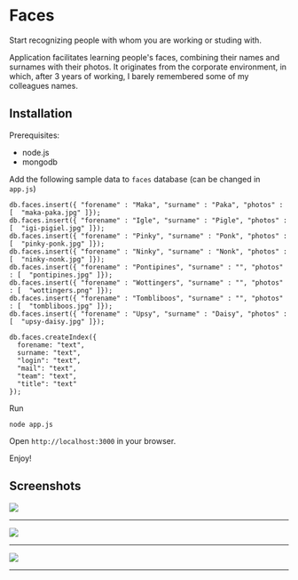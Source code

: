 # Faces

Start recognizing people with whom you are working or studing with.

Application facilitates learning people's faces, combining their names and surnames with their photos.
It originates from the corporate environment, in which, after 3 years of working, 
I barely remembered some of my colleagues names.


## Installation

Prerequisites:
* node.js
* mongodb

Add the following sample data to `faces` database (can be changed in `app.js`)

```
db.faces.insert({ "forename" : "Maka", "surname" : "Paka", "photos" : [  "maka-paka.jpg" ]});
db.faces.insert({ "forename" : "Igle", "surname" : "Pigle", "photos" : [  "igi-pigiel.jpg" ]});
db.faces.insert({ "forename" : "Pinky", "surname" : "Ponk", "photos" : [  "pinky-ponk.jpg" ]});
db.faces.insert({ "forename" : "Ninky", "surname" : "Nonk", "photos" : [  "ninky-nonk.jpg" ]});
db.faces.insert({ "forename" : "Pontipines", "surname" : "", "photos" : [  "pontipines.jpg" ]});
db.faces.insert({ "forename" : "Wottingers", "surname" : "", "photos" : [  "wottingers.png" ]});
db.faces.insert({ "forename" : "Tombliboos", "surname" : "", "photos" : [  "tombliboos.jpg" ]});
db.faces.insert({ "forename" : "Upsy", "surname" : "Daisy", "photos" : [  "upsy-daisy.jpg" ]});

db.faces.createIndex({
  forename: "text",
  surname: "text",
  "login": "text",
  "mail": "text",
  "team": "text",
  "title": "text"
});
```

Run

```
node app.js
```

Open `http://localhost:3000` in your browser.

Enjoy!

## Screenshots

![](https://raw.github.com/purplecode/faces/master/doc/input.jpg)
**************************
![](https://raw.github.com/purplecode/faces/master/doc/texts.jpg)
**************************
![](https://raw.github.com/purplecode/faces/master/doc/pictures.jpg)
**************************


